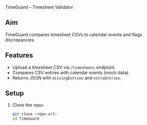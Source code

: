 TimeGuard – Timesheet Validator

## Aim
TimeGuard compares timesheet CSVs to calendar events and flags discrepancies.

## Features
- Upload a timesheet CSV via `/timesheets` endpoint.
- Compares CSV entries with calendar events (mock data).
- Returns JSON with `missingEntries` and `extraEntries`.

## Setup
1. Clone the repo:
   ```bash
   git clone <repo-url>
   cd TimeGuard